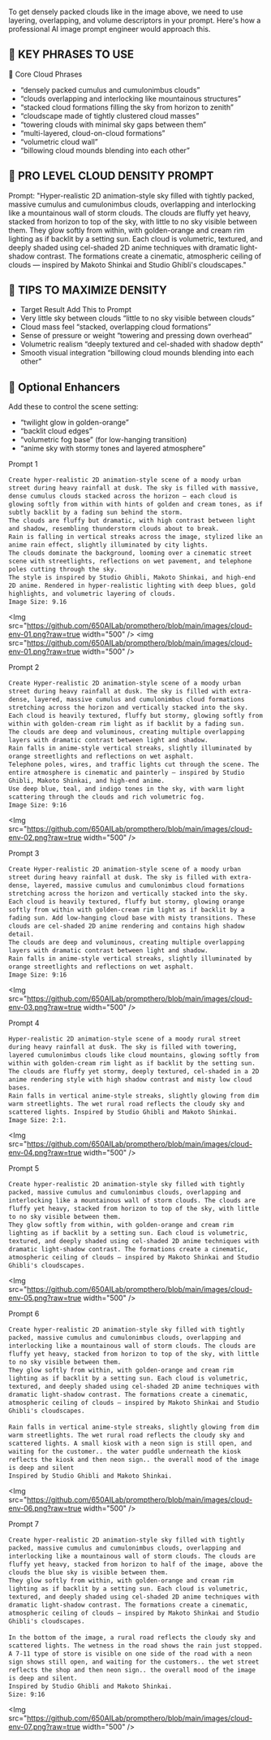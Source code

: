 To get densely packed clouds like in the image above, we need to use layering, overlapping, and volume descriptors in your prompt. Here's how a professional AI image prompt engineer would approach this.

##  🔧 KEY PHRASES TO USE
🔹 Core Cloud Phrases
- “densely packed cumulus and cumulonimbus clouds”
- “clouds overlapping and interlocking like mountainous structures”
- “stacked cloud formations filling the sky from horizon to zenith”
- “cloudscape made of tightly clustered cloud masses”
- “towering clouds with minimal sky gaps between them”
- “multi-layered, cloud-on-cloud formations”
- “volumetric cloud wall”
- “billowing cloud mounds blending into each other”

## 🧠 PRO LEVEL CLOUD DENSITY PROMPT
Prompt:
"Hyper-realistic 2D animation-style sky filled with tightly packed, massive cumulus and cumulonimbus clouds, overlapping and interlocking like a mountainous wall of storm clouds. The clouds are fluffy yet heavy, stacked from horizon to top of the sky, with little to no sky visible between them.
They glow softly from within, with golden-orange and cream rim lighting as if backlit by a setting sun. Each cloud is volumetric, textured, and deeply shaded using cel-shaded 2D anime techniques with dramatic light-shadow contrast. The formations create a cinematic, atmospheric ceiling of clouds — inspired by Makoto Shinkai and Studio Ghibli's cloudscapes."

## 📌 TIPS TO MAXIMIZE DENSITY
- Target Result	Add This to Prompt
- Very little sky between clouds	“little to no sky visible between clouds”
- Cloud mass feel	“stacked, overlapping cloud formations”
- Sense of pressure or weight	“towering and pressing down overhead”
- Volumetric realism	“deeply textured and cel-shaded with shadow depth”
- Smooth visual integration	“billowing cloud mounds blending into each other”

## 🌅 Optional Enhancers
Add these to control the scene setting:
- “twilight glow in golden-orange”
- “backlit cloud edges”
- “volumetric fog base” (for low-hanging transition)
- “anime sky with stormy tones and layered atmosphere”

Prompt 1
```
Create hyper-realistic 2D animation-style scene of a moody urban street during heavy rainfall at dusk. The sky is filled with massive, dense cumulus clouds stacked across the horizon — each cloud is glowing softly from within with hints of golden and cream tones, as if subtly backlit by a fading sun behind the storm.
The clouds are fluffy but dramatic, with high contrast between light and shadow, resembling thunderstorm clouds about to break.
Rain is falling in vertical streaks across the image, stylized like an anime rain effect, slightly illuminated by city lights.
The clouds dominate the background, looming over a cinematic street scene with streetlights, reflections on wet pavement, and telephone poles cutting through the sky.
The style is inspired by Studio Ghibli, Makoto Shinkai, and high-end 2D anime. Rendered in hyper-realistic lighting with deep blues, gold highlights, and volumetric layering of clouds.
Image Size: 9.16
```
<Img src="https://github.com/650AILab/prompthero/blob/main/images/cloud-env-01.png?raw=true width="500" />
<img src="https://github.com/650AILab/prompthero/blob/main/images/cloud-env-01.png?raw=true width="500" />

Prompt 2
```
Create Hyper-realistic 2D animation-style scene of a moody urban street during heavy rainfall at dusk. The sky is filled with extra-dense, layered, massive cumulus and cumulonimbus cloud formations stretching across the horizon and vertically stacked into the sky.
Each cloud is heavily textured, fluffy but stormy, glowing softly from within with golden-cream rim light as if backlit by a fading sun.
The clouds are deep and voluminous, creating multiple overlapping layers with dramatic contrast between light and shadow.
Rain falls in anime-style vertical streaks, slightly illuminated by orange streetlights and reflections on wet asphalt.
Telephone poles, wires, and traffic lights cut through the scene. The entire atmosphere is cinematic and painterly — inspired by Studio Ghibli, Makoto Shinkai, and high-end anime.
Use deep blue, teal, and indigo tones in the sky, with warm light scattering through the clouds and rich volumetric fog.
Image Size: 9:16
```
<Img src="https://github.com/650AILab/prompthero/blob/main/images/cloud-env-02.png?raw=true width="500" />


Prompt 3
```
Create Hyper-realistic 2D animation-style scene of a moody urban street during heavy rainfall at dusk. The sky is filled with extra-dense, layered, massive cumulus and cumulonimbus cloud formations stretching across the horizon and vertically stacked into the sky.
Each cloud is heavily textured, fluffy but stormy, glowing orange softly from within with golden-cream rim light as if backlit by a fading sun. Add low-hanging cloud base with misty transitions. These clouds are cel-shaded 2D anime rendering and contains high shadow detail.
The clouds are deep and voluminous, creating multiple overlapping layers with dramatic contrast between light and shadow.
Rain falls in anime-style vertical streaks, slightly illuminated by orange streetlights and reflections on wet asphalt.
Image Size: 9:16
```
<Img src="https://github.com/650AILab/prompthero/blob/main/images/cloud-env-03.png?raw=true width="500" />

Prompt 4
```
Hyper-realistic 2D animation-style scene of a moody rural street during heavy rainfall at dusk. The sky is filled with towering, layered cumulonimbus clouds like cloud mountains, glowing softly from within with golden-cream rim light as if backlit by the setting sun.
The clouds are fluffy yet stormy, deeply textured, cel-shaded in a 2D anime rendering style with high shadow contrast and misty low cloud bases.
Rain falls in vertical anime-style streaks, slightly glowing from dim warm streetlights. The wet rural road reflects the cloudy sky and scattered lights. Inspired by Studio Ghibli and Makoto Shinkai.
Image Size: 2:1.
```
<Img src="https://github.com/650AILab/prompthero/blob/main/images/cloud-env-04.png?raw=true width="500" />


Prompt 5
```
Create hyper-realistic 2D animation-style sky filled with tightly packed, massive cumulus and cumulonimbus clouds, overlapping and interlocking like a mountainous wall of storm clouds. The clouds are fluffy yet heavy, stacked from horizon to top of the sky, with little to no sky visible between them.
They glow softly from within, with golden-orange and cream rim lighting as if backlit by a setting sun. Each cloud is volumetric, textured, and deeply shaded using cel-shaded 2D anime techniques with dramatic light-shadow contrast. The formations create a cinematic, atmospheric ceiling of clouds — inspired by Makoto Shinkai and Studio Ghibli's cloudscapes.
```
<Img src="https://github.com/650AILab/prompthero/blob/main/images/cloud-env-05.png?raw=true width="500" />



Prompt 6
```
Create hyper-realistic 2D animation-style sky filled with tightly packed, massive cumulus and cumulonimbus clouds, overlapping and interlocking like a mountainous wall of storm clouds. The clouds are fluffy yet heavy, stacked from horizon to top of the sky, with little to no sky visible between them.
They glow softly from within, with golden-orange and cream rim lighting as if backlit by a setting sun. Each cloud is volumetric, textured, and deeply shaded using cel-shaded 2D anime techniques with dramatic light-shadow contrast. The formations create a cinematic, atmospheric ceiling of clouds — inspired by Makoto Shinkai and Studio Ghibli's cloudscapes.

Rain falls in vertical anime-style streaks, slightly glowing from dim warm streetlights. The wet rural road reflects the cloudy sky and scattered lights. A small kiosk with a neon sign is still open, and waiting for the customer.. the water puddle underneath the kiosk reflects the kiosk and then neon sign.. the overall mood of the image is deep and silent
Inspired by Studio Ghibli and Makoto Shinkai.
```
<Img src="https://github.com/650AILab/prompthero/blob/main/images/cloud-env-06.png?raw=true width="500" />



Prompt 7
```
Create hyper-realistic 2D animation-style sky filled with tightly packed, massive cumulus and cumulonimbus clouds, overlapping and interlocking like a mountainous wall of storm clouds. The clouds are fluffy yet heavy, stacked from horizon to half of the image, above the clouds the blue sky is visible between them.
They glow softly from within, with golden-orange and cream rim lighting as if backlit by a setting sun. Each cloud is volumetric, textured, and deeply shaded using cel-shaded 2D anime techniques with dramatic light-shadow contrast. The formations create a cinematic, atmospheric ceiling of clouds — inspired by Makoto Shinkai and Studio Ghibli's cloudscapes.

In the bottom of the image, a rural road reflects the cloudy sky and scattered lights. The wetness in the road shows the rain just stopped. A 7-11 type of store is visible on one side of the road with a neon sign shows still open, and waiting for the customers.. the wet street  reflects the shop and then neon sign.. the overall mood of the image is deep and silent. 
Inspired by Studio Ghibli and Makoto Shinkai.
Size: 9:16
```
<Img src="https://github.com/650AILab/prompthero/blob/main/images/cloud-env-07.png?raw=true width="500" />



